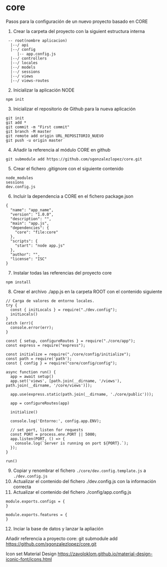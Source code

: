 # core
Pasos para la configuración de un nuevo proyecto basado en CORE
1. Crear la carpeta del proyecto con la siguient estructura interna
```
 -- root(nombre aplicacion)
  |--/ api
  |--/ config
     |-- app.config.js
  |--/ controllers
  |--/ locales
  |--/ models
  |--/ sessions
  |--/ views
  |--/ views-routes
```
2. Inicializar la aplicación NODE
```
npm init
```
3. Inicializar el repositorio de Github para la nueva aplicación
```
git init
git add *
git commit -m "First commit"
git branch -M master
git remote add origin URL_REPOSITORIO_NUEVO
git push -u origin master
```
4. Añadir la referencia al módulo CORE en github
```
git submodule add https://github.com/sgonzalezlopez/core.git
```
5. Crear el fichero .gitignore con el siguiente contenido
```
node_modules
sessions
dev.config.js
```
6. Incluir la dependencia a CORE en el fichero package.json
```
{
  "name": "app_name",
  "version": "1.0.0",
  "description": "",
  "main": "app.js",
  "dependencies": {
    "core": "file:core"
  },
  "scripts": {
    "start": "node app.js"
  },
  "author": "",
  "license": "ISC"
}
```
7. Instalar todas las referencias del proyecto core
```
npm install
```
8. Crear el archivo ./app.js en la carpeta ROOT con el contenido siguiente
```
// Carga de valores de entorno locales.
try {
  const { initLocals } = require("./dev.config");
  initLocals()
}
catch (err){
  console.error(err);
}

const { setup, configureRoutes } = require("./core/app");
const express = require("express");

const initialize = require("./core/config/initialize");
const path = require('path');
const { config } = require("core/config/config");

async function run() {
  app = await setup()
  app.set('views', [path.join(__dirname, '/views'), path.join(__dirname, '/core/views')]);
  
  app.use(express.static(path.join(__dirname, './core/public')));
  
  app = configureRoutes(app)
  
  initialize()
  
  console.log('Entorno:', config.app.ENV);
    
  // set port, listen for requests
  const PORT = process.env.PORT || 5000;
  app.listen(PORT, () => {
    console.log(`Server is running on port ${PORT}.`);
  });
}

run()
```
9. Copiar y renombrar el fichero ```./core/dev.config.template.js``` a ```./dev.config.js```
10. Actualizar el contenido del fichero ./dev.config.js con la información correcta
11. Actualizar el contenido del fichero ./config/app.config.js
```
module.exports.configs = {
}

module.exports.features = {
}
```
12. Inciar la base de datos y lanzar la apliación



Añadir referencia a proyecto core:
git submodule add https://github.com/sgonzalezlopez/core.git


Icon set Material Design
https://zavoloklom.github.io/material-design-iconic-font/icons.html
